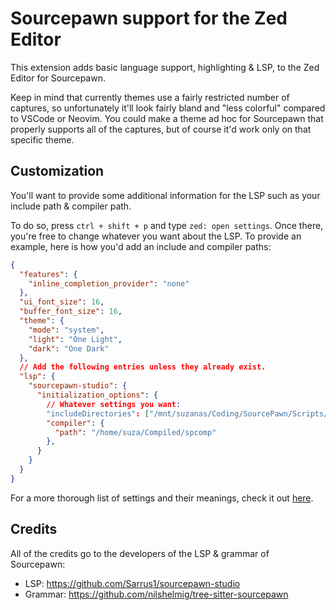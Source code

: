 # Sourcepawn support for the Zed Editor

This extension adds basic language support, highlighting & LSP, to the Zed Editor for Sourcepawn.

Keep in mind that currently themes use a fairly restricted number of captures, so unfortunately it'll look fairly bland and "less colorful" compared to VSCode or Neovim.
You could make a theme ad hoc for Sourcepawn that properly supports all of the captures, but of course it'd work only on that specific theme.

## Customization

You'll want to provide some additional information for the LSP such as your include path & compiler path.

To do so, press `ctrl + shift + p` and type `zed: open settings`. Once there, you're free to change whatever you want about the LSP.
To provide an example, here is how you'd add an include and compiler paths:
```json
{
  "features": {
    "inline_completion_provider": "none"
  },
  "ui_font_size": 16,
  "buffer_font_size": 16,
  "theme": {
    "mode": "system",
    "light": "One Light",
    "dark": "One Dark"
  },
  // Add the following entries unless they already exist.
  "lsp": {
    "sourcepawn-studio": {
      "initialization_options": {
        // Whatever settings you want:
        "includeDirectories": ["/mnt/suzanas/Coding/SourcePawn/Scripts/Include"],
        "compiler": {
          "path": "/home/suza/Compiled/spcomp"
        },
      }
    }
  }
}
```

For a more thorough list of settings and their meanings, check it out [here](https://sarrus1.github.io/sourcepawn-studio/docs/configuration/lsp-settings-reference).

## Credits
All of the credits go to the developers of the LSP & grammar of Sourcepawn:
- LSP: https://github.com/Sarrus1/sourcepawn-studio
- Grammar: https://github.com/nilshelmig/tree-sitter-sourcepawn
